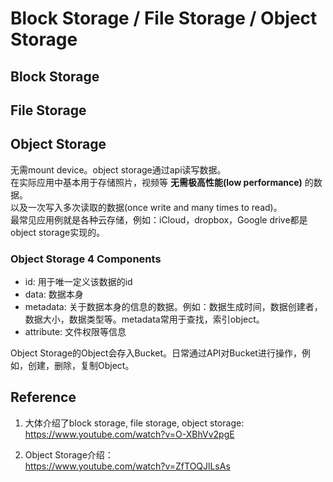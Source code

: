 # Block Storage / File Storage / Object Storage
## Block Storage
## File Storage
## Object Storage
无需mount device。object storage通过api读写数据。  
在实际应用中基本用于存储照片，视频等 **无需极高性能(low performance)** 的数据。  
以及一次写入多次读取的数据(once write and many times to read)。  
最常见应用例就是各种云存储，例如：iCloud，dropbox，Google drive都是object storage实现的。

### Object Storage 4 Components
* id: 用于唯一定义该数据的id
* data: 数据本身
* metadata: 关于数据本身的信息的数据。例如：数据生成时间，数据创建者，数据大小，数据类型等。metadata常用于查找，索引object。
* attribute: 文件权限等信息

Object Storage的Object会存入Bucket。日常通过API对Bucket进行操作，例如，创建，删除，复制Object。



## Reference
1. 大体介绍了block storage, file storage, object storage:  
https://www.youtube.com/watch?v=O-XBhVv2pgE

2. Object Storage介绍：  
https://www.youtube.com/watch?v=ZfTOQJlLsAs